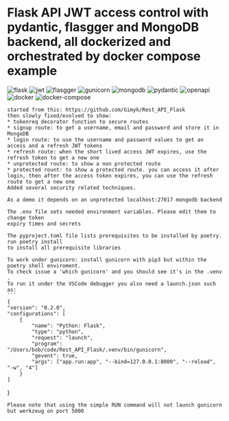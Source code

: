 # Flask API JWT access control with pydantic, flasgger and MongoDB backend, all dockerized and orchestrated by docker compose example
![flask](https://github.com/rjalexa/Flask-JWT/assets/15216911/4a5481b3-4800-4369-aedc-c3a340e18e0c)
![jwt](https://github.com/rjalexa/Flask-JWT/assets/15216911/c1cb54b2-deff-405a-b180-be394d8d80b3)
![flasgger](https://github.com/rjalexa/Flask-JWT/assets/15216911/0090a04e-8b0a-4ca5-b537-72c94bda3267)
![gunicorn](https://github.com/rjalexa/Flask-JWT/assets/15216911/30e18d2d-98a8-4750-a2b3-2f25354e68aa)
![mongodb](https://github.com/rjalexa/Flask-JWT/assets/15216911/bfd75154-4f33-4834-8b78-668bd2fdecad)
![pydantic](https://github.com/rjalexa/Flask-JWT/assets/15216911/3e36eb50-a5a2-43ab-b087-a7b08cb9b326)
![openapi](https://github.com/rjalexa/Flask-JWT/assets/15216911/0c91d8f9-2c57-4187-8bcb-d8584ce20388)
![docker](https://github.com/rjalexa/Flask-JWT/assets/15216911/0942570b-ce29-4ca9-b93d-80108ae5f532)
![docker-compose](https://github.com/rjalexa/Flask-JWT/assets/15216911/1aaca4bf-6ea6-4c2a-b3ff-e83fd4a9b08a)

    started from this: https://github.com/Gimyk/Rest_API_Flask
    then slowly fixed/evolved to show:
    * tokenreq decorator function to secure routes
    * signup route: to get a username, email and password and store it in MongoDB
    * login route: to use the username and password values to get an access and a refresh JWT tokens
    * refresh route: when the short lived access JWT expires, use the refresh token to get a new one
    * unprotected route: to show a non protected route
    * protected rount: to show a protected route. you can access it after login, then after the access token expires, you can use the refresh route to get a new one
    Added several security related techniques.
                     
    As a demo it depends on an unprotected localhost:27017 mongodb backend

    The .env file sets needed environment variables. Please edit them to change token
    expiry times and secrets

    The pyproject.toml file lists prerequisites to be installed by poetry. run poetry install 
    to install all prerequisite libraries
    
    To work under gunicorn: install gunicorn with pip3 but within the poetry shell enviroment.
    To check issue a 'which gunicorn' and you should see it's in the .venv .
    To run it under the VSCode debugger you also need a launch.json such as:
    ```
    {
    "version": "0.2.0",
    "configurations": [
        {
            "name": "Python: Flask",
            "type": "python",
            "request": "launch",
            "program": "/Users/bob/code/Rest_API_Flask/.venv/bin/gunicorn",
            "gevent": true,
            "args": ["app.run:app", "--bind=127.0.0.1:8000", "--reload", "-w", "4"]
        }
    ]
}
```
Please note that using the simple RUN command will not launch gunicorn but werkzeug on port 5000
